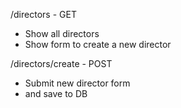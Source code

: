 /directors - GET
- Show all directors
- Show form to create a new director

/directors/create - POST
- Submit new director form
- and save to DB